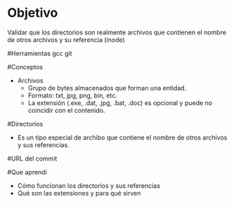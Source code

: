 # Objetivo
Validar que los directorios son realmente archivos que contienen el nombre de otros archivos y su referencia (inode)

#Herramientas
gcc
git

#Conceptos
+ Archivos
  + Grupo de bytes almacenados que forman una entidad.
  + Formato: txt, jpg, png, bin, etc.
  + La extensión (.exe, .dat, .jpg, .bat, .doc) es opcional y puede no coincidir con el contenido.
  
 #Directorios
 + Es un tipo especial de archibo que contiene el nombre de otros archivos y sus referencias.
 
 #URL del commit

 
 #Que aprendí
+ Cómo funcionan los directorios y sus referencias
+ Qué son las extensiones y para qué sirven
